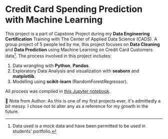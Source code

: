 # Credit Card Spending Prediction with Machine Learning

This project is a part of Capstone Project during my **Data Engineering Certification** Training with The Center of Applied Data Science (CADS).
A group project of 5 people led by me, this project focuses on **Data Cleaning** and **Data Prediction** using Machine Learning on Credit Card Customers data[^1]. 
The process involved in this project includes: 

1. Data wrangling with **Python**, **Pandas**.
2. Exploratory Data Analysis and visualization with **seaborn** and **matplotlib**.
3. Modelling using **scikit-learn** (RandomForestRegressor).

All process was compiled in [this Jupyter notebook](https://github.com/FatehaRozy/capstone/blob/main/Credit%20Card%20Spend%20prediction%20_%20Key%20Drivers%20SC.ipynb).

[^1]: Data used is a mock data and have been permitted to be used in students' portfolio.

📌 Note from Author: As this is one of my first projects ever, it's admittedly a *bit* messy. I chose not to alter any as a reference for my growth in the future.
